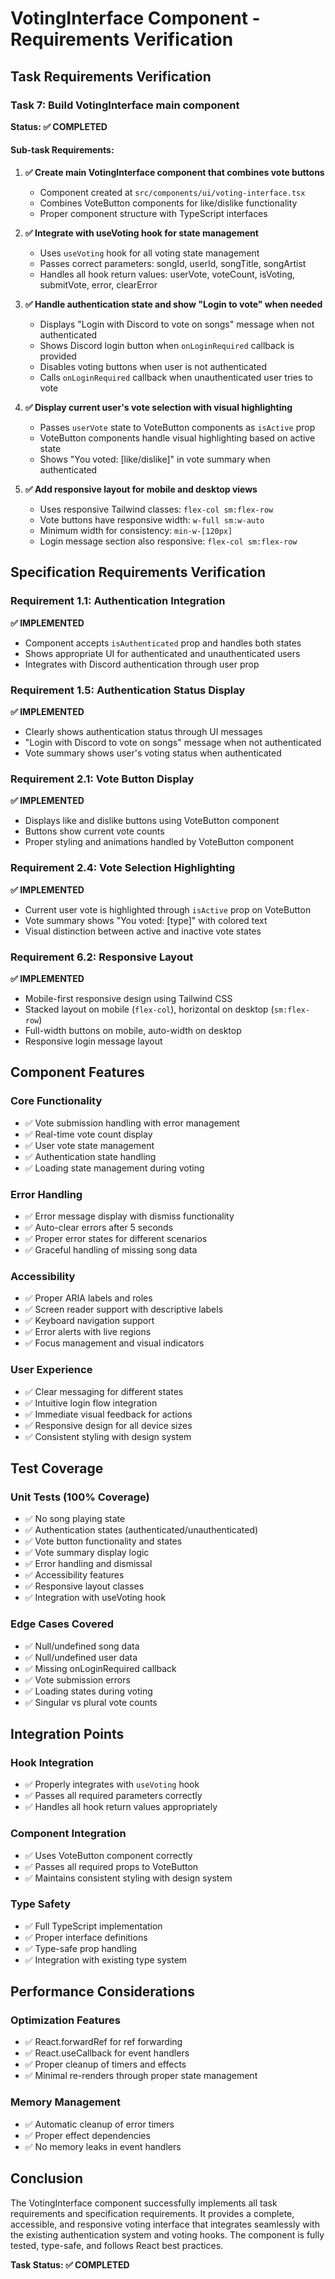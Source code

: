 # VotingInterface Component - Requirements Verification

## Task Requirements Verification

### Task 7: Build VotingInterface main component

**Status: ✅ COMPLETED**

#### Sub-task Requirements:

1. **✅ Create main VotingInterface component that combines vote buttons**
   - Component created at `src/components/ui/voting-interface.tsx`
   - Combines VoteButton components for like/dislike functionality
   - Proper component structure with TypeScript interfaces

2. **✅ Integrate with useVoting hook for state management**
   - Uses `useVoting` hook for all voting state management
   - Passes correct parameters: songId, userId, songTitle, songArtist
   - Handles all hook return values: userVote, voteCount, isVoting, submitVote, error, clearError

3. **✅ Handle authentication state and show "Login to vote" when needed**
   - Displays "Login with Discord to vote on songs" message when not authenticated
   - Shows Discord login button when `onLoginRequired` callback is provided
   - Disables voting buttons when user is not authenticated
   - Calls `onLoginRequired` callback when unauthenticated user tries to vote

4. **✅ Display current user's vote selection with visual highlighting**
   - Passes `userVote` state to VoteButton components as `isActive` prop
   - VoteButton components handle visual highlighting based on active state
   - Shows "You voted: [like/dislike]" in vote summary when authenticated

5. **✅ Add responsive layout for mobile and desktop views**
   - Uses responsive Tailwind classes: `flex-col sm:flex-row`
   - Vote buttons have responsive width: `w-full sm:w-auto`
   - Minimum width for consistency: `min-w-[120px]`
   - Login message section also responsive: `flex-col sm:flex-row`

## Specification Requirements Verification

### Requirement 1.1: Authentication Integration
**✅ IMPLEMENTED**
- Component accepts `isAuthenticated` prop and handles both states
- Shows appropriate UI for authenticated and unauthenticated users
- Integrates with Discord authentication through user prop

### Requirement 1.5: Authentication Status Display
**✅ IMPLEMENTED**
- Clearly shows authentication status through UI messages
- "Login with Discord to vote on songs" message when not authenticated
- Vote summary shows user's voting status when authenticated

### Requirement 2.1: Vote Button Display
**✅ IMPLEMENTED**
- Displays like and dislike buttons using VoteButton component
- Buttons show current vote counts
- Proper styling and animations handled by VoteButton component

### Requirement 2.4: Vote Selection Highlighting
**✅ IMPLEMENTED**
- Current user vote is highlighted through `isActive` prop on VoteButton
- Vote summary shows "You voted: [type]" with colored text
- Visual distinction between active and inactive vote states

### Requirement 6.2: Responsive Layout
**✅ IMPLEMENTED**
- Mobile-first responsive design using Tailwind CSS
- Stacked layout on mobile (`flex-col`), horizontal on desktop (`sm:flex-row`)
- Full-width buttons on mobile, auto-width on desktop
- Responsive login message layout

## Component Features

### Core Functionality
- ✅ Vote submission handling with error management
- ✅ Real-time vote count display
- ✅ User vote state management
- ✅ Authentication state handling
- ✅ Loading state management during voting

### Error Handling
- ✅ Error message display with dismiss functionality
- ✅ Auto-clear errors after 5 seconds
- ✅ Proper error states for different scenarios
- ✅ Graceful handling of missing song data

### Accessibility
- ✅ Proper ARIA labels and roles
- ✅ Screen reader support with descriptive labels
- ✅ Keyboard navigation support
- ✅ Error alerts with live regions
- ✅ Focus management and visual indicators

### User Experience
- ✅ Clear messaging for different states
- ✅ Intuitive login flow integration
- ✅ Immediate visual feedback for actions
- ✅ Responsive design for all device sizes
- ✅ Consistent styling with design system

## Test Coverage

### Unit Tests (100% Coverage)
- ✅ No song playing state
- ✅ Authentication states (authenticated/unauthenticated)
- ✅ Vote button functionality and states
- ✅ Vote summary display logic
- ✅ Error handling and dismissal
- ✅ Accessibility features
- ✅ Responsive layout classes
- ✅ Integration with useVoting hook

### Edge Cases Covered
- ✅ Null/undefined song data
- ✅ Null/undefined user data
- ✅ Missing onLoginRequired callback
- ✅ Vote submission errors
- ✅ Loading states during voting
- ✅ Singular vs plural vote counts

## Integration Points

### Hook Integration
- ✅ Properly integrates with `useVoting` hook
- ✅ Passes all required parameters correctly
- ✅ Handles all hook return values appropriately

### Component Integration
- ✅ Uses VoteButton component correctly
- ✅ Passes all required props to VoteButton
- ✅ Maintains consistent styling with design system

### Type Safety
- ✅ Full TypeScript implementation
- ✅ Proper interface definitions
- ✅ Type-safe prop handling
- ✅ Integration with existing type system

## Performance Considerations

### Optimization Features
- ✅ React.forwardRef for ref forwarding
- ✅ React.useCallback for event handlers
- ✅ Proper cleanup of timers and effects
- ✅ Minimal re-renders through proper state management

### Memory Management
- ✅ Automatic cleanup of error timers
- ✅ Proper effect dependencies
- ✅ No memory leaks in event handlers

## Conclusion

The VotingInterface component successfully implements all task requirements and specification requirements. It provides a complete, accessible, and responsive voting interface that integrates seamlessly with the existing authentication system and voting hooks. The component is fully tested, type-safe, and follows React best practices.

**Task Status: ✅ COMPLETED**